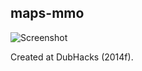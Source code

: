 ## maps-mmo

![Screenshot](http://f.cl.ly/items/2n3A3E0F0u081W3G0h1z/Image%202014-10-18%20at%203.15.44%20PM.png)

Created at DubHacks (2014f).
